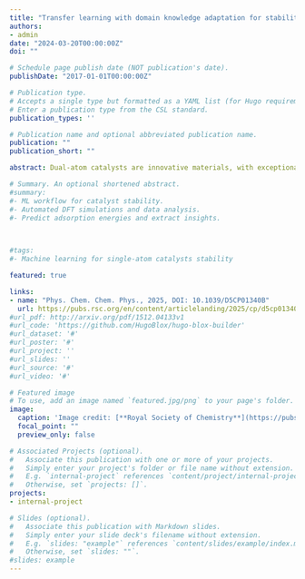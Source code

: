 ```yaml
---
title: "Transfer learning with domain knowledge adaptation for stability evaluation of dual-atom catalysts on nitrogen-doped carbon"
authors:
- admin
date: "2024-03-20T00:00:00Z"
doi: ""

# Schedule page publish date (NOT publication's date).
publishDate: "2017-01-01T00:00:00Z"

# Publication type.
# Accepts a single type but formatted as a YAML list (for Hugo requirements).
# Enter a publication type from the CSL standard.
publication_types: ''

# Publication name and optional abbreviated publication name.
publication: ""
publication_short: ""

abstract: Dual-atom catalysts are innovative materials, with exceptional activity and selectivity. Yet, their stability remains a key challenge in catalyst design. Conventional characterization and synthesis techniques struggle to precisely identify active sites due to their vast configurations, while distinguishing the metal speciation remains challenging. In a theoretical approach, density functional theory based high-throughput screening is constrained by computational cost and time. Herein, we implemented transfer learning with domain knowledge adaptation for the evaluation of the stability against metal aggregation of DACs on nitrogen-doped carbon. The transferability of the stability descriptors applied to single-atoms on doped carbon to dual-atom catalysts on nitrogen-doped carbon, demonstrated their universality to more complex systems. Valuable insights were gained for the design of stable catalysts with the identification of the optimum metal pair and coordination environment combination, and the examination of stability–synergistic effect tradeoff.

# Summary. An optional shortened abstract.
#summary: 
#- ML workflow for catalyst stability.
#- Automated DFT simulations and data analysis.
#- Predict adsorption energies and extract insights.
  


#tags:
#- Machine learning for single-atom catalysts stability

featured: true

links:
- name: "Phys. Chem. Chem. Phys., 2025, DOI: 10.1039/D5CP01340B"
  url: https://pubs.rsc.org/en/content/articlelanding/2025/cp/d5cp01340b
#url_pdf: http://arxiv.org/pdf/1512.04133v1
#url_code: 'https://github.com/HugoBlox/hugo-blox-builder'
#url_dataset: '#'
#url_poster: '#'
#url_project: ''
#url_slides: ''
#url_source: '#'
#url_video: '#'

# Featured image
# To use, add an image named `featured.jpg/png` to your page's folder. 
image:
  caption: 'Image credit: [**Royal Society of Chemistry**](https://pubs.rsc.org/en/content/articlelanding/2025/cp/d5cp01340b)'
  focal_point: ""
  preview_only: false

# Associated Projects (optional).
#   Associate this publication with one or more of your projects.
#   Simply enter your project's folder or file name without extension.
#   E.g. `internal-project` references `content/project/internal-project/index.md`.
#   Otherwise, set `projects: []`.
projects:
- internal-project

# Slides (optional).
#   Associate this publication with Markdown slides.
#   Simply enter your slide deck's filename without extension.
#   E.g. `slides: "example"` references `content/slides/example/index.md`.
#   Otherwise, set `slides: ""`.
#slides: example
---
```

<!--
#This work is driven by the results in my [previous paper](/publication/conference-paper/) on LLMs.

#{{% callout note %}}
#Create your slides in Markdown - click the *Slides* button to check out the example.
#{{% /callout %}}

#Add the publication's **full text** or **supplementary notes** here. You can use rich formatting such as including  [code, math, and images](https://docs.hugoblox.com/content/writing-markdown-latex/).
-->